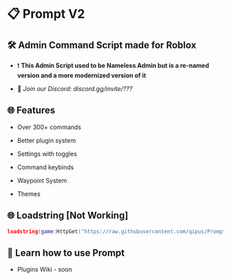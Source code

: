 # 📋 Prompt V2
## 🛠️ Admin Command Script made for Roblox

- ❗ **This Admin Script used to be Nameless Admin but is a re-named version and a more modernized version of it**

- 💬 *Join our Discord: discord.gg/invite/???*

## 🌐 Features
- Over 300+ commands

- Better plugin system

- Settings with toggles

- Command keybinds

- Waypoint System

- Themes

## 🌐 Loadstring [Not Working]

```lua
loadstring(game:HttpGet("https://raw.githubusercontent.com/qipus/Prompt/main/Main.lua"))()
```

## 🧠 Learn how to use Prompt
- Plugins Wiki - soon
